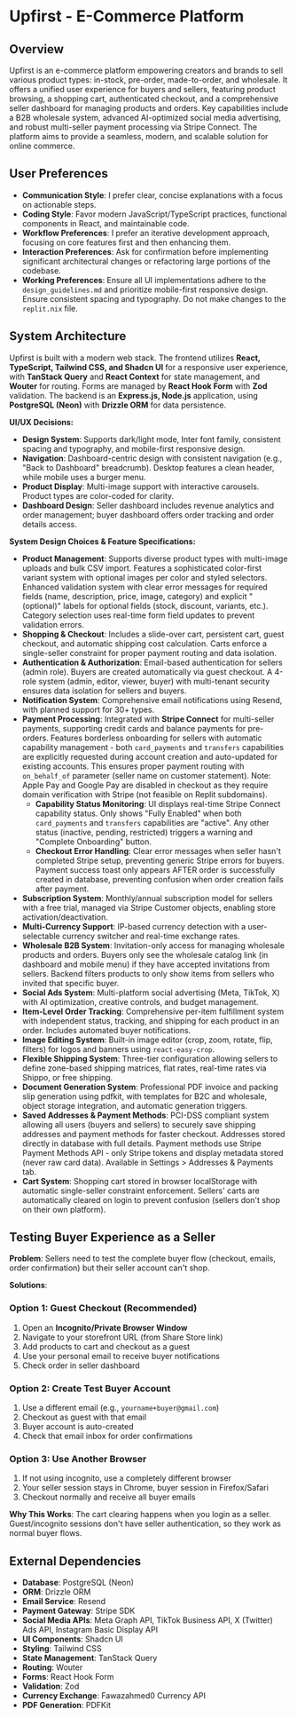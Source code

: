 # Upfirst - E-Commerce Platform

## Overview
Upfirst is an e-commerce platform empowering creators and brands to sell various product types: in-stock, pre-order, made-to-order, and wholesale. It offers a unified user experience for buyers and sellers, featuring product browsing, a shopping cart, authenticated checkout, and a comprehensive seller dashboard for managing products and orders. Key capabilities include a B2B wholesale system, advanced AI-optimized social media advertising, and robust multi-seller payment processing via Stripe Connect. The platform aims to provide a seamless, modern, and scalable solution for online commerce.

## User Preferences
- **Communication Style**: I prefer clear, concise explanations with a focus on actionable steps.
- **Coding Style**: Favor modern JavaScript/TypeScript practices, functional components in React, and maintainable code.
- **Workflow Preferences**: I prefer an iterative development approach, focusing on core features first and then enhancing them.
- **Interaction Preferences**: Ask for confirmation before implementing significant architectural changes or refactoring large portions of the codebase.
- **Working Preferences**: Ensure all UI implementations adhere to the `design_guidelines.md` and prioritize mobile-first responsive design. Ensure consistent spacing and typography. Do not make changes to the `replit.nix` file.

## System Architecture
Upfirst is built with a modern web stack. The frontend utilizes **React, TypeScript, Tailwind CSS, and Shadcn UI** for a responsive user experience, with **TanStack Query** and **React Context** for state management, and **Wouter** for routing. Forms are managed by **React Hook Form** with **Zod** validation. The backend is an **Express.js, Node.js** application, using **PostgreSQL (Neon)** with **Drizzle ORM** for data persistence.

**UI/UX Decisions:**
- **Design System**: Supports dark/light mode, Inter font family, consistent spacing and typography, and mobile-first responsive design.
- **Navigation**: Dashboard-centric design with consistent navigation (e.g., "Back to Dashboard" breadcrumb). Desktop features a clean header, while mobile uses a burger menu.
- **Product Display**: Multi-image support with interactive carousels. Product types are color-coded for clarity.
- **Dashboard Design**: Seller dashboard includes revenue analytics and order management; buyer dashboard offers order tracking and order details access.

**System Design Choices & Feature Specifications:**
- **Product Management**: Supports diverse product types with multi-image uploads and bulk CSV import. Features a sophisticated color-first variant system with optional images per color and styled selectors. Enhanced validation system with clear error messages for required fields (name, description, price, image, category) and explicit "(optional)" labels for optional fields (stock, discount, variants, etc.). Category selection uses real-time form field updates to prevent validation errors.
- **Shopping & Checkout**: Includes a slide-over cart, persistent cart, guest checkout, and automatic shipping cost calculation. Carts enforce a single-seller constraint for proper payment routing and data isolation.
- **Authentication & Authorization**: Email-based authentication for sellers (admin role). Buyers are created automatically via guest checkout. A 4-role system (admin, editor, viewer, buyer) with multi-tenant security ensures data isolation for sellers and buyers.
- **Notification System**: Comprehensive email notifications using Resend, with planned support for 30+ types.
- **Payment Processing**: Integrated with **Stripe Connect** for multi-seller payments, supporting credit cards and balance payments for pre-orders. Features borderless onboarding for sellers with automatic capability management - both `card_payments` and `transfers` capabilities are explicitly requested during account creation and auto-updated for existing accounts. This ensures proper payment routing with `on_behalf_of` parameter (seller name on customer statement). Note: Apple Pay and Google Pay are disabled in checkout as they require domain verification with Stripe (not feasible on Replit subdomains).
  - **Capability Status Monitoring**: UI displays real-time Stripe Connect capability status. Only shows "Fully Enabled" when both `card_payments` and `transfers` capabilities are "active". Any other status (inactive, pending, restricted) triggers a warning and "Complete Onboarding" button.
  - **Checkout Error Handling**: Clear error messages when seller hasn't completed Stripe setup, preventing generic Stripe errors for buyers. Payment success toast only appears AFTER order is successfully created in database, preventing confusion when order creation fails after payment.
- **Subscription System**: Monthly/annual subscription model for sellers with a free trial, managed via Stripe Customer objects, enabling store activation/deactivation.
- **Multi-Currency Support**: IP-based currency detection with a user-selectable currency switcher and real-time exchange rates.
- **Wholesale B2B System**: Invitation-only access for managing wholesale products and orders. Buyers only see the wholesale catalog link (in dashboard and mobile menu) if they have accepted invitations from sellers. Backend filters products to only show items from sellers who invited that specific buyer.
- **Social Ads System**: Multi-platform social advertising (Meta, TikTok, X) with AI optimization, creative controls, and budget management.
- **Item-Level Order Tracking**: Comprehensive per-item fulfillment system with independent status, tracking, and shipping for each product in an order. Includes automated buyer notifications.
- **Image Editing System**: Built-in image editor (crop, zoom, rotate, flip, filters) for logos and banners using `react-easy-crop`.
- **Flexible Shipping System**: Three-tier configuration allowing sellers to define zone-based shipping matrices, flat rates, real-time rates via Shippo, or free shipping.
- **Document Generation System**: Professional PDF invoice and packing slip generation using pdfkit, with templates for B2C and wholesale, object storage integration, and automatic generation triggers.
- **Saved Addresses & Payment Methods**: PCI-DSS compliant system allowing all users (buyers and sellers) to securely save shipping addresses and payment methods for faster checkout. Addresses stored directly in database with full details. Payment methods use Stripe Payment Methods API - only Stripe tokens and display metadata stored (never raw card data). Available in Settings > Addresses & Payments tab.
- **Cart System**: Shopping cart stored in browser localStorage with automatic single-seller constraint enforcement. Sellers' carts are automatically cleared on login to prevent confusion (sellers don't shop on their own platform).

## Testing Buyer Experience as a Seller

**Problem**: Sellers need to test the complete buyer flow (checkout, emails, order confirmation) but their seller account can't shop.

**Solutions**:

### Option 1: Guest Checkout (Recommended)
1. Open an **Incognito/Private Browser Window**
2. Navigate to your storefront URL (from Share Store link)
3. Add products to cart and checkout as a guest
4. Use your personal email to receive buyer notifications
5. Check order in seller dashboard

### Option 2: Create Test Buyer Account
1. Use a different email (e.g., `yourname+buyer@gmail.com`)
2. Checkout as guest with that email
3. Buyer account is auto-created
4. Check that email inbox for order confirmations

### Option 3: Use Another Browser
1. If not using incognito, use a completely different browser
2. Your seller session stays in Chrome, buyer session in Firefox/Safari
3. Checkout normally and receive all buyer emails

**Why This Works**: The cart clearing happens when you login as a seller. Guest/incognito sessions don't have seller authentication, so they work as normal buyer flows.

## External Dependencies
- **Database**: PostgreSQL (Neon)
- **ORM**: Drizzle ORM
- **Email Service**: Resend
- **Payment Gateway**: Stripe SDK
- **Social Media APIs**: Meta Graph API, TikTok Business API, X (Twitter) Ads API, Instagram Basic Display API
- **UI Components**: Shadcn UI
- **Styling**: Tailwind CSS
- **State Management**: TanStack Query
- **Routing**: Wouter
- **Forms**: React Hook Form
- **Validation**: Zod
- **Currency Exchange**: Fawazahmed0 Currency API
- **PDF Generation**: PDFKit